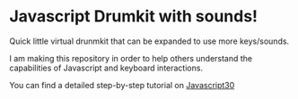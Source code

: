 # Javascript Drumkit with sounds!

Quick little virtual drunmkit that can be expanded to use more keys/sounds. 

I am making this repository in order to help others understand the capabilities of Javascript and keyboard interactions.

You can find a detailed step-by-step tutorial on [Javascript30](https://javascript30.com/)

